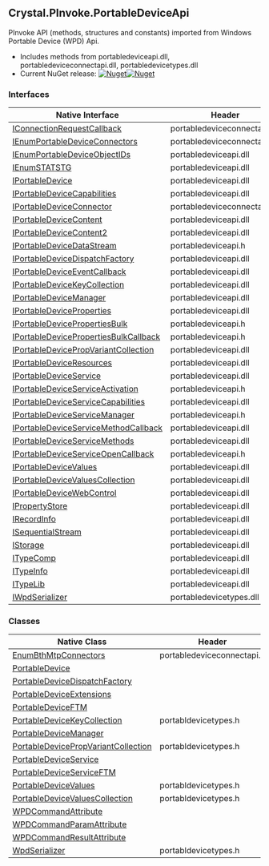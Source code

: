 ## Crystal.PInvoke.PortableDeviceApi  
PInvoke API (methods, structures and constants) imported from Windows Portable Device (WPD) Api.

- Includes methods from portabledeviceapi.dll, portabledeviceconnectapi.dll, portabledevicetypes.dll  
- Current NuGet release: [![Nuget](https://img.shields.io/nuget/v/Crystal.PInvoke.PortableDeviceApi?logo=nuget&style=flat-square)![Nuget](https://img.shields.io/nuget/dt/Crystal.PInvoke.PortableDeviceApi?label=%20&style=flat-square)](https://www.nuget.org/packages/Crystal.PInvoke.PortableDeviceApi)  
### Interfaces  
Native Interface | Header | Managed Interface  
--- | --- | ---  
[IConnectionRequestCallback](https://www.google.com/search?num=5&q=IConnectionRequestCallback+site%3Adocs.microsoft.com) | portabledeviceconnectapi.dll | portabledeviceconnectapi.h | [Crystal.PInvoke.PortableDeviceApi.IConnectionRequestCallback](https://github.com/dahall/Crystal/search?l=C%23&q=IConnectionRequestCallback)  
[IEnumPortableDeviceConnectors](https://www.google.com/search?num=5&q=IEnumPortableDeviceConnectors+site%3Adocs.microsoft.com) | portabledeviceconnectapi.dll | portabledeviceconnectapi.h | [Crystal.PInvoke.PortableDeviceApi.IEnumPortableDeviceConnectors](https://github.com/dahall/Crystal/search?l=C%23&q=IEnumPortableDeviceConnectors)  
[IEnumPortableDeviceObjectIDs](https://www.google.com/search?num=5&q=IEnumPortableDeviceObjectIDs+site%3Adocs.microsoft.com) | portabledeviceapi.dll | portabledeviceapi.h | [Crystal.PInvoke.PortableDeviceApi.IEnumPortableDeviceObjectIDs](https://github.com/dahall/Crystal/search?l=C%23&q=IEnumPortableDeviceObjectIDs)  
[IEnumSTATSTG](https://www.google.com/search?num=5&q=IEnumSTATSTG+site%3Adocs.microsoft.com) | portabledeviceapi.dll |  |   
[IPortableDevice](https://www.google.com/search?num=5&q=IPortableDevice+site%3Adocs.microsoft.com) | portabledeviceapi.dll | portabledeviceapi.h | [Crystal.PInvoke.PortableDeviceApi.IPortableDevice](https://github.com/dahall/Crystal/search?l=C%23&q=IPortableDevice)  
[IPortableDeviceCapabilities](https://www.google.com/search?num=5&q=IPortableDeviceCapabilities+site%3Adocs.microsoft.com) | portabledeviceapi.dll | portabledeviceapi.h | [Crystal.PInvoke.PortableDeviceApi.IPortableDeviceCapabilities](https://github.com/dahall/Crystal/search?l=C%23&q=IPortableDeviceCapabilities)  
[IPortableDeviceConnector](https://www.google.com/search?num=5&q=IPortableDeviceConnector+site%3Adocs.microsoft.com) | portabledeviceconnectapi.dll | portabledeviceconnectapi.h | [Crystal.PInvoke.PortableDeviceApi.IPortableDeviceConnector](https://github.com/dahall/Crystal/search?l=C%23&q=IPortableDeviceConnector)  
[IPortableDeviceContent](https://www.google.com/search?num=5&q=IPortableDeviceContent+site%3Adocs.microsoft.com) | portabledeviceapi.dll | portabledeviceapi.h | [Crystal.PInvoke.PortableDeviceApi.IPortableDeviceContent](https://github.com/dahall/Crystal/search?l=C%23&q=IPortableDeviceContent)  
[IPortableDeviceContent2](https://www.google.com/search?num=5&q=IPortableDeviceContent2+site%3Adocs.microsoft.com) | portabledeviceapi.dll | portabledeviceapi.h | [Crystal.PInvoke.PortableDeviceApi.IPortableDeviceContent2](https://github.com/dahall/Crystal/search?l=C%23&q=IPortableDeviceContent2)  
[IPortableDeviceDataStream](https://www.google.com/search?num=5&q=IPortableDeviceDataStream+site%3Adocs.microsoft.com) | portabledeviceapi.h | [Crystal.PInvoke.PortableDeviceApi.IPortableDeviceDataStream](https://github.com/dahall/Crystal/search?l=C%23&q=IPortableDeviceDataStream)  
[IPortableDeviceDispatchFactory](https://www.google.com/search?num=5&q=IPortableDeviceDispatchFactory+site%3Adocs.microsoft.com) | portabledeviceapi.dll | portabledeviceapi.h | [Crystal.PInvoke.PortableDeviceApi.IPortableDeviceDispatchFactory](https://github.com/dahall/Crystal/search?l=C%23&q=IPortableDeviceDispatchFactory)  
[IPortableDeviceEventCallback](https://www.google.com/search?num=5&q=IPortableDeviceEventCallback+site%3Adocs.microsoft.com) | portabledeviceapi.dll | portabledeviceapi.h | [Crystal.PInvoke.PortableDeviceApi.IPortableDeviceEventCallback](https://github.com/dahall/Crystal/search?l=C%23&q=IPortableDeviceEventCallback)  
[IPortableDeviceKeyCollection](https://www.google.com/search?num=5&q=IPortableDeviceKeyCollection+site%3Adocs.microsoft.com) | portabledeviceapi.dll | portabldevicetypes.h | [Crystal.PInvoke.PortableDeviceApi.IPortableDeviceKeyCollection](https://github.com/dahall/Crystal/search?l=C%23&q=IPortableDeviceKeyCollection)  
[IPortableDeviceManager](https://www.google.com/search?num=5&q=IPortableDeviceManager+site%3Adocs.microsoft.com) | portabledeviceapi.dll | portabledeviceapi.h | [Crystal.PInvoke.PortableDeviceApi.IPortableDeviceManager](https://github.com/dahall/Crystal/search?l=C%23&q=IPortableDeviceManager)  
[IPortableDeviceProperties](https://www.google.com/search?num=5&q=IPortableDeviceProperties+site%3Adocs.microsoft.com) | portabledeviceapi.dll | portabledeviceapi.h | [Crystal.PInvoke.PortableDeviceApi.IPortableDeviceProperties](https://github.com/dahall/Crystal/search?l=C%23&q=IPortableDeviceProperties)  
[IPortableDevicePropertiesBulk](https://www.google.com/search?num=5&q=IPortableDevicePropertiesBulk+site%3Adocs.microsoft.com) | portabledeviceapi.h | [Crystal.PInvoke.PortableDeviceApi.IPortableDevicePropertiesBulk](https://github.com/dahall/Crystal/search?l=C%23&q=IPortableDevicePropertiesBulk)  
[IPortableDevicePropertiesBulkCallback](https://www.google.com/search?num=5&q=IPortableDevicePropertiesBulkCallback+site%3Adocs.microsoft.com) | portabledeviceapi.h | [Crystal.PInvoke.PortableDeviceApi.IPortableDevicePropertiesBulkCallback](https://github.com/dahall/Crystal/search?l=C%23&q=IPortableDevicePropertiesBulkCallback)  
[IPortableDevicePropVariantCollection](https://www.google.com/search?num=5&q=IPortableDevicePropVariantCollection+site%3Adocs.microsoft.com) | portabledeviceapi.dll | portabldevicetypes.h | [Crystal.PInvoke.PortableDeviceApi.IPortableDevicePropVariantCollection](https://github.com/dahall/Crystal/search?l=C%23&q=IPortableDevicePropVariantCollection)  
[IPortableDeviceResources](https://www.google.com/search?num=5&q=IPortableDeviceResources+site%3Adocs.microsoft.com) | portabledeviceapi.dll | portabledeviceapi.h | [Crystal.PInvoke.PortableDeviceApi.IPortableDeviceResources](https://github.com/dahall/Crystal/search?l=C%23&q=IPortableDeviceResources)  
[IPortableDeviceService](https://www.google.com/search?num=5&q=IPortableDeviceService+site%3Adocs.microsoft.com) | portabledeviceapi.dll | portabledeviceapi.h | [Crystal.PInvoke.PortableDeviceApi.IPortableDeviceService](https://github.com/dahall/Crystal/search?l=C%23&q=IPortableDeviceService)  
[IPortableDeviceServiceActivation](https://www.google.com/search?num=5&q=IPortableDeviceServiceActivation+site%3Adocs.microsoft.com) | portabledeviceapi.h | [Crystal.PInvoke.PortableDeviceApi.IPortableDeviceServiceActivation](https://github.com/dahall/Crystal/search?l=C%23&q=IPortableDeviceServiceActivation)  
[IPortableDeviceServiceCapabilities](https://www.google.com/search?num=5&q=IPortableDeviceServiceCapabilities+site%3Adocs.microsoft.com) | portabledeviceapi.dll | portabledeviceapi.h | [Crystal.PInvoke.PortableDeviceApi.IPortableDeviceServiceCapabilities](https://github.com/dahall/Crystal/search?l=C%23&q=IPortableDeviceServiceCapabilities)  
[IPortableDeviceServiceManager](https://www.google.com/search?num=5&q=IPortableDeviceServiceManager+site%3Adocs.microsoft.com) | portabledeviceapi.h | [Crystal.PInvoke.PortableDeviceApi.IPortableDeviceServiceManager](https://github.com/dahall/Crystal/search?l=C%23&q=IPortableDeviceServiceManager)  
[IPortableDeviceServiceMethodCallback](https://www.google.com/search?num=5&q=IPortableDeviceServiceMethodCallback+site%3Adocs.microsoft.com) | portabledeviceapi.dll | portabledeviceapi.h | [Crystal.PInvoke.PortableDeviceApi.IPortableDeviceServiceMethodCallback](https://github.com/dahall/Crystal/search?l=C%23&q=IPortableDeviceServiceMethodCallback)  
[IPortableDeviceServiceMethods](https://www.google.com/search?num=5&q=IPortableDeviceServiceMethods+site%3Adocs.microsoft.com) | portabledeviceapi.dll | portabledeviceapi.h | [Crystal.PInvoke.PortableDeviceApi.IPortableDeviceServiceMethods](https://github.com/dahall/Crystal/search?l=C%23&q=IPortableDeviceServiceMethods)  
[IPortableDeviceServiceOpenCallback](https://www.google.com/search?num=5&q=IPortableDeviceServiceOpenCallback+site%3Adocs.microsoft.com) | portabledeviceapi.h | [Crystal.PInvoke.PortableDeviceApi.IPortableDeviceServiceOpenCallback](https://github.com/dahall/Crystal/search?l=C%23&q=IPortableDeviceServiceOpenCallback)  
[IPortableDeviceValues](https://www.google.com/search?num=5&q=IPortableDeviceValues+site%3Adocs.microsoft.com) | portabledeviceapi.dll | portabldevicetypes.h | [Crystal.PInvoke.PortableDeviceApi.IPortableDeviceValues](https://github.com/dahall/Crystal/search?l=C%23&q=IPortableDeviceValues)  
[IPortableDeviceValuesCollection](https://www.google.com/search?num=5&q=IPortableDeviceValuesCollection+site%3Adocs.microsoft.com) | portabledeviceapi.dll | portabldevicetypes.h | [Crystal.PInvoke.PortableDeviceApi.IPortableDeviceValuesCollection](https://github.com/dahall/Crystal/search?l=C%23&q=IPortableDeviceValuesCollection)  
[IPortableDeviceWebControl](https://www.google.com/search?num=5&q=IPortableDeviceWebControl+site%3Adocs.microsoft.com) | portabledeviceapi.dll |  |   
[IPropertyStore](https://www.google.com/search?num=5&q=IPropertyStore+site%3Adocs.microsoft.com) | portabledeviceapi.dll |  |   
[IRecordInfo](https://www.google.com/search?num=5&q=IRecordInfo+site%3Adocs.microsoft.com) | portabledeviceapi.dll |  |   
[ISequentialStream](https://www.google.com/search?num=5&q=ISequentialStream+site%3Adocs.microsoft.com) | portabledeviceapi.dll |  |   
[IStorage](https://www.google.com/search?num=5&q=IStorage+site%3Adocs.microsoft.com) | portabledeviceapi.dll |  |   
[ITypeComp](https://www.google.com/search?num=5&q=ITypeComp+site%3Adocs.microsoft.com) | portabledeviceapi.dll |  |   
[ITypeInfo](https://www.google.com/search?num=5&q=ITypeInfo+site%3Adocs.microsoft.com) | portabledeviceapi.dll |  |   
[ITypeLib](https://www.google.com/search?num=5&q=ITypeLib+site%3Adocs.microsoft.com) | portabledeviceapi.dll |  |   
[IWpdSerializer](https://www.google.com/search?num=5&q=IWpdSerializer+site%3Adocs.microsoft.com) | portabledevicetypes.dll | portabldevicetypes.h | [Crystal.PInvoke.PortableDeviceApi.IWpdSerializer](https://github.com/dahall/Crystal/search?l=C%23&q=IWpdSerializer)  
### Classes  
Native Class | Header | Managed Class  
--- | --- | ---  
[EnumBthMtpConnectors](https://www.google.com/search?num=5&q=EnumBthMtpConnectors+site%3Adocs.microsoft.com) | portabledeviceconnectapi.h | [Crystal.PInvoke.PortableDeviceApi.EnumBthMtpConnectors](https://github.com/dahall/Crystal/search?l=C%23&q=EnumBthMtpConnectors)  
[PortableDevice](https://www.google.com/search?num=5&q=PortableDevice+site%3Adocs.microsoft.com) |  | [Crystal.PInvoke.PortableDeviceApi.PortableDevice](https://github.com/dahall/Crystal/search?l=C%23&q=PortableDevice)  
[PortableDeviceDispatchFactory](https://www.google.com/search?num=5&q=PortableDeviceDispatchFactory+site%3Adocs.microsoft.com) |  | [Crystal.PInvoke.PortableDeviceApi.PortableDeviceDispatchFactory](https://github.com/dahall/Crystal/search?l=C%23&q=PortableDeviceDispatchFactory)  
[PortableDeviceExtensions](https://www.google.com/search?num=5&q=PortableDeviceExtensions+site%3Adocs.microsoft.com) |  | [Crystal.Extensions.PortableDeviceExtensions](https://github.com/dahall/Crystal/search?l=C%23&q=PortableDeviceExtensions)  
[PortableDeviceFTM](https://www.google.com/search?num=5&q=PortableDeviceFTM+site%3Adocs.microsoft.com) |  | [Crystal.PInvoke.PortableDeviceApi.PortableDeviceFTM](https://github.com/dahall/Crystal/search?l=C%23&q=PortableDeviceFTM)  
[PortableDeviceKeyCollection](https://www.google.com/search?num=5&q=PortableDeviceKeyCollection+site%3Adocs.microsoft.com) | portabldevicetypes.h | [Crystal.PInvoke.PortableDeviceApi.PortableDeviceKeyCollection](https://github.com/dahall/Crystal/search?l=C%23&q=PortableDeviceKeyCollection)  
[PortableDeviceManager](https://www.google.com/search?num=5&q=PortableDeviceManager+site%3Adocs.microsoft.com) |  | [Crystal.PInvoke.PortableDeviceApi.PortableDeviceManager](https://github.com/dahall/Crystal/search?l=C%23&q=PortableDeviceManager)  
[PortableDevicePropVariantCollection](https://www.google.com/search?num=5&q=PortableDevicePropVariantCollection+site%3Adocs.microsoft.com) | portabldevicetypes.h | [Crystal.PInvoke.PortableDeviceApi.PortableDevicePropVariantCollection](https://github.com/dahall/Crystal/search?l=C%23&q=PortableDevicePropVariantCollection)  
[PortableDeviceService](https://www.google.com/search?num=5&q=PortableDeviceService+site%3Adocs.microsoft.com) |  | [Crystal.PInvoke.PortableDeviceApi.PortableDeviceService](https://github.com/dahall/Crystal/search?l=C%23&q=PortableDeviceService)  
[PortableDeviceServiceFTM](https://www.google.com/search?num=5&q=PortableDeviceServiceFTM+site%3Adocs.microsoft.com) |  | [Crystal.PInvoke.PortableDeviceApi.PortableDeviceServiceFTM](https://github.com/dahall/Crystal/search?l=C%23&q=PortableDeviceServiceFTM)  
[PortableDeviceValues](https://www.google.com/search?num=5&q=PortableDeviceValues+site%3Adocs.microsoft.com) | portabldevicetypes.h | [Crystal.PInvoke.PortableDeviceApi.PortableDeviceValues](https://github.com/dahall/Crystal/search?l=C%23&q=PortableDeviceValues)  
[PortableDeviceValuesCollection](https://www.google.com/search?num=5&q=PortableDeviceValuesCollection+site%3Adocs.microsoft.com) | portabldevicetypes.h | [Crystal.PInvoke.PortableDeviceApi.PortableDeviceValuesCollection](https://github.com/dahall/Crystal/search?l=C%23&q=PortableDeviceValuesCollection)  
[WPDCommandAttribute](https://www.google.com/search?num=5&q=WPDCommandAttribute+site%3Adocs.microsoft.com) |  | [Crystal.PInvoke.PortableDeviceApi.WPDCommandAttribute](https://github.com/dahall/Crystal/search?l=C%23&q=WPDCommandAttribute)  
[WPDCommandParamAttribute](https://www.google.com/search?num=5&q=WPDCommandParamAttribute+site%3Adocs.microsoft.com) |  | [Crystal.PInvoke.PortableDeviceApi.WPDCommandParamAttribute](https://github.com/dahall/Crystal/search?l=C%23&q=WPDCommandParamAttribute)  
[WPDCommandResultAttribute](https://www.google.com/search?num=5&q=WPDCommandResultAttribute+site%3Adocs.microsoft.com) |  | [Crystal.PInvoke.PortableDeviceApi.WPDCommandResultAttribute](https://github.com/dahall/Crystal/search?l=C%23&q=WPDCommandResultAttribute)  
[WpdSerializer](https://www.google.com/search?num=5&q=WpdSerializer+site%3Adocs.microsoft.com) | portabldevicetypes.h | [Crystal.PInvoke.PortableDeviceApi.WpdSerializer](https://github.com/dahall/Crystal/search?l=C%23&q=WpdSerializer)  
